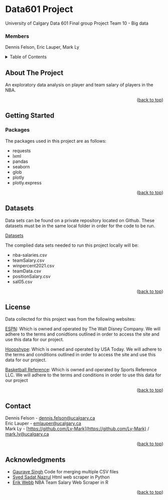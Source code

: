 

# Data601 Project
University of Calgary Data 601 Final group Project
Team 10 - Big data

### Members
Dennis Felson, Eric Lauper, Mark Ly

<!-- TABLE OF CONTENTS -->
<details>
  <summary>Table of Contents</summary>
  <ol>
    <li>
      <a href="#about-the-project">About The Project</a>
    </li>
    <li>
      <a href="#getting-started">Getting Started</a>
      <ul>
        <li><a href="#packages">Prerequisites</a></li>
      </ul>
    </li>
    <li><a href="#usage">Usage</a></li>
    <li><a href="#license">License</a></li>
    <li><a href="#contact">Contact</a></li>
    <li><a href="#acknowledgments">Acknowledgments</a></li>
  </ol>
</details>



<!-- ABOUT THE PROJECT -->
## About The Project


An exploratory data analysis on player and team salary of players in the NBA.
<p align="right">(<a href="#top">back to top</a>)</p>


<!-- GETTING STARTED -->
## Getting Started

### Packages

The packages used in this project are as follows:

* requests
* lxml
* pandas
* seaborn
* glob
* plotly
* plotly.express
<p align="right">(<a href="#top">back to top</a>)</p>

<!-- USAGE EXAMPLES -->
## Datasets

Data sets can be found on a private repository located on Github. These datasets must be in the same local folder in
order for the code to be run. 

[Datasets](https://github.com/Ly-Mark/Data601_Project)

The complied data sets needed to run this project locally will be:
* nba-salaries.csv
* teamSalary.csv
* winpercent2021.csv
* teamData.csv
* positionSalary.csv
* sal05.csv

<p align="right">(<a href="#top">back to top</a>)</p>


<!-- LICENSE -->
## License

Data collected for this project was from the following websites:

[ESPN](http://www.espn.com/nba/salaries): Which is owned and operated by The Walt Disney Company. We will adhere to the
terms and conidtions outlined in order to access the site and use this data for our project.

[Hoopshype](https://hoopshype.com/salaries/): Which is owned and operated by USA Today. We will adhere to the
terms and conditions outlined in order to access the site and use this data for our project.

[Basketball Reference](https://www.basketball-reference.com/leagues/NBA_2021_ratings.html): Which is owned and operated by
Sports Reference LLC. We will adhere to the terms and conditions in order to use this data for our project

<p align="right">(<a href="#top">back to top</a>)</p>


<!-- CONTACT -->
## Contact

Dennis Felson - [dennis.felson@ucalgary.ca](dennis.felson@ucalgary.ca)</br>
Eric Lauper - [emlauper@ucalgary.ca](emlauper@ucalgary.ca)</br>
Mark Ly - [https://github.com/Ly-Mark](https://github.com/Ly-Mark) / [mark.ly@ucalgary.ca](mark.ly@ucalgary.ca)
<p align="right">(<a href="#top">back to top</a>)</p>

<!-- ACKNOWLEDGMENTS -->
## Acknowledgments

* [Gaurave Singh](https://stackoverflow.com/questions/20906474/import-multiple-csv-files-into-pandas-and-concatenate-into-one-dataframe) Code for merging multiple CSV files
* [Syed Sadat Nazrul](https://towardsdatascience.com/web-scraping-html-tables-with-python-c9baba21059) Html web scraper in Python
* [Erik Webb](https://unboxed-analytics.com/data-technology/web-scraping-nba-salaries/) NBA Team Salary Web Scraper in R

<p align="right">(<a href="#top">back to top</a>)</p>



